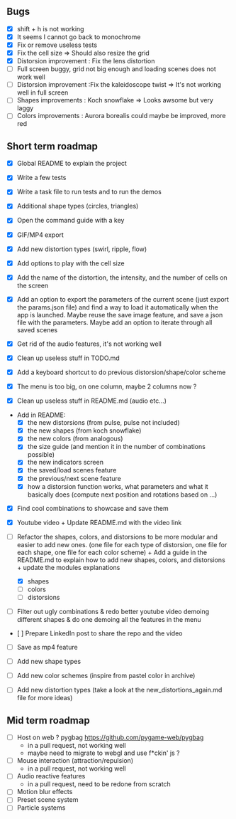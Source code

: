 ## Bugs 
- [X] shift + h is not working
- [X] It seems I cannot go back to monochrome
- [X] Fix or remove useless tests
- [X] Fix the cell size => Should also resize the grid
- [X] Distorsion improvement : Fix the lens distortion 
- [ ] Full screen buggy, grid not big enough and loading scenes does not work well
- [ ] Distorsion improvement :Fix the kaleidoscope twist => It's not working well in full screen
- [ ] Shapes improvements : Koch snowflake => Looks awsome but very laggy
- [ ] Colors improvements : Aurora borealis could maybe be improved, more red

## Short term roadmap

- [X] Global README to explain the project 
- [X] Write a few tests
- [X] Write a task file to run tests and to run the demos
- [X] Additional shape types (circles, triangles)
- [X] Open the command guide with a key
- [X] GIF/MP4 export
- [X] Add new distortion types (swirl, ripple, flow)
- [X] Add options to play with the cell size
- [X] Add the name of the distortion, the intensity, and the number of cells on the screen
- [X] Add an option to export the parameters of the current scene (just export the params.json file) and find a way to load it automatically when the app is launched. Maybe reuse the save image feature, and save a json file with the parameters. Maybe add an option to iterate through all saved scenes
- [X] Get rid of the audio features, it's not working well
- [X] Clean up useless stuff in TODO.md

- [X] Add a keyboard shortcut to do previous distorsion/shape/color scheme
- [X] The menu is too big, on one column, maybe 2 columns now ? 
- [X] Clean up useless stuff in README.md (audio etc...)

- Add in README: 
  - [X] the new distorsions (from pulse, pulse not included)
  - [X] the new shapes (from koch snowflake)
  - [X] the new colors (from analogous)
  - [X] the size guide (and mention it in the number of combinations possible)
  - [X] the new indicators screen
  - [X] the saved/load scenes feature
  - [X] the previous/next scene feature
  - [X] how a distorsion function works, what parameters and what it basically does (compute next position and rotations based on ...)

- [X] Find cool combinations to showcase and save them
- [X] Youtube video + Update README.md with the video link

- [ ] Refactor the shapes, colors, and distorsions to be more modular and easier to add new ones. (one file for each type of distorsion, one file for each shape, one file for each color scheme) + Add a guide in the README.md to explain how to add new shapes, colors, and distorsions + update the modules explanations
  - [X] shapes
  - [ ] colors
  - [ ] distorsions
- [ ] Filter out ugly combinations & redo better youtube video demoing different shapes & do one demoing all the features in the menu
- [ ] Prepare LinkedIn post to share the repo and the video

- [ ] Save as mp4 feature

- [ ] Add new shape types
- [ ] Add new color schemes (inspire from pastel color in archive)
- [ ] Add new distortion types (take a look at the new_distortions_again.md file for more ideas)

## Mid term roadmap

- [ ] Host on web ? pygbag https://github.com/pygame-web/pygbag
  - in a pull request, not working well
  - maybe need to migrate to webgl and use f*ckin' js ?
- [ ] Mouse interaction (attraction/repulsion)
  - in a pull request, not working well
- [ ] Audio reactive features
  - in a pull request, need to be redone from scratch
- [ ] Motion blur effects
- [ ] Preset scene system
- [ ] Particle systems
